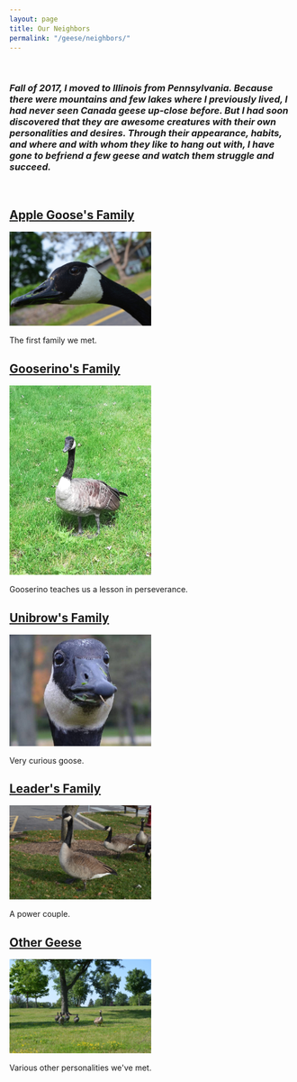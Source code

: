 ```yaml
---
layout: page
title: Our Neighbors
permalink: "/geese/neighbors/"
--- 
```

&nbsp;
<h3><em>
Fall of 2017, I moved to Illinois from Pennsylvania. Because there were mountains and few lakes where I previously lived, I had never seen Canada geese up-close before. But I had soon discovered that they are awesome creatures with their own personalities and desires. Through their appearance, habits, and where and with whom they like to hang out with, I have gone to befriend a few geese and watch them struggle and succeed.
</em></h3>
&nbsp;
&nbsp;
&nbsp;

## [Apple Goose's Family](https://ueur.github.io/geese/neighbors/apple)
<p><a href="https://ueur.github.io/geese/neighbors/apple"><img src="/images/geese/apple.jpg" alt="Apple Goose" style="height: 50%; width: 50%;"/></a></p>
The first family we met. 
&nbsp;
&nbsp;
&nbsp;

## [Gooserino's Family](https://ueur.github.io/geese/neighbors/gooserino)
<p><a href="https://ueur.github.io/geese/neighbors/gooserino"><img src="/images/geese/gooserino.jpg" alt="Gooserino" style="height: 50%; width: 50%;"/></a></p>
Gooserino teaches us a lesson in perseverance. 
&nbsp;
&nbsp;
&nbsp;


## [Unibrow's Family](https://ueur.github.io/geese/neighbors/unibrow)
<p><a href="https://ueur.github.io/geese/neighbors/unibrow"><img src="/images/geese/unibrow.jpg" alt="Unibrow" style="height: 50%; width: 50%;"/></a></p>
Very curious goose.
&nbsp;
&nbsp;
&nbsp;

## [Leader's Family](https://ueur.github.io/geese/neighbors/leader)
<p><a href="https://ueur.github.io/geese/neighbors/leader"><img src="/images/geese/leader.jpg" alt="Leader Goose" style="height: 50%; width: 50%;"/></a></p>
A power couple.
&nbsp;
&nbsp;
&nbsp;

## [Other Geese](https://ueur.github.io/geese/neighbors/other)
<p><a href="https://ueur.github.io/geese/neighbors/other"><img src="/images/geese/other.jpg" alt="Other geese" style="height: 50%; width: 50%;"/></a></p>
Various other personalities we've met.
&nbsp;
&nbsp;
&nbsp;








<!-- <p><a href="https://ueur.github.io/geese/neighbors/gooserino"><img align="left" width="200" src="/images/geese/gooserino.jpg" />

#[Gooserino](https://ueur.github.io/geese/neighbors/gooserino)

Some text
<img align="left" width="200" src="/images/geese/gooserino.jpg" />

#[Gooserino](https://ueur.github.io/geese/neighbors/gooserino)

Some text -->

<!-- <table>
  <tr>
    <td valign="top"><a href="https://ueur.github.io/geese/neighbors/unibrow">Unibrow</a>
<p><a href="https://ueur.github.io/geese/neighbors/unibrow"><img src="/images/geese/unibrow.jpg" alt="Unibrow" style="height: 60%; width: 60%;"/></a></p></td>
    <td valign="top"><a href="https://ueur.github.io/geese/neighbors/gooserino">Gooserino</a>
<p><a href="https://ueur.github.io/geese/neighbors/gooserino"><img src="/images/geese/gooserino.jpg" alt="Gooserino" style="height: 60%; width: 60%;"/></a></p></td>
  </tr>
</table> -->